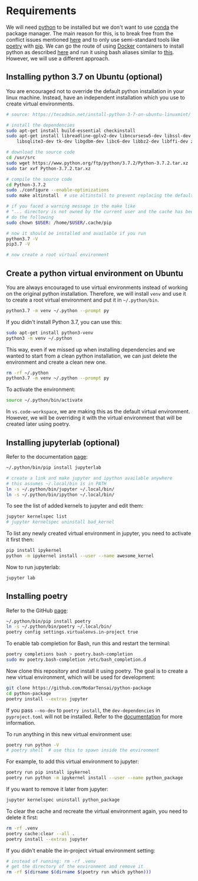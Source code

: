 # Requirements

We will need [python](https://www.python.org/) to be installed but we don't want to use [conda](https://conda.io) the package manager. The main reason for this, is to break free from the conflict issues mentioned [here](https://www.anaconda.com/blog/developer-blog/understanding-conda-pip/) and to only use semi-standard tools like [poetry](https://poetry.eustace.io/) with [pip](https://pip.pypa.io/en/stable/). We can go the route of using [Docker](https://www.docker.com/) containers to install python as described [here](https://blog.realkinetic.com/building-minimal-docker-containers-for-python-applications-37d0272c52f3) and run it using bash aliases similar to [this](https://hub.docker.com/r/chenzj/dfimage/). However, we will use a different approach.

## Installing python 3.7 on Ubuntu (optional)

You are encouraged not to override the default python installation in your linux machine. Instead, have an independent installation which you use to create virtual environments.

```sh
# source: https://tecadmin.net/install-python-3-7-on-ubuntu-linuxmint/

# install the dependencies
sudo apt-get install build-essential checkinstall
sudo apt-get install libreadline-gplv2-dev libncursesw5-dev libssl-dev \
    libsqlite3-dev tk-dev libgdbm-dev libc6-dev libbz2-dev libffi-dev zlib1g-dev

# download the source code
cd /usr/src
sudo wget https://www.python.org/ftp/python/3.7.2/Python-3.7.2.tar.xz
sudo tar xvf Python-3.7.2.tar.xz

# compile the source code
cd Python-3.7.2
sudo ./configure --enable-optimizations
sudo make altinstall  # use altinstall to prevent replacing the default python

# if you faced a warning message in the make like
# "... directory is not owned by the current user and the cache has been disabled ..."
# do the following
sudo chown $USER: /home/$USER/.cache/pip

# now it should be installed and available if you run
python3.7 -V
pip3.7 -V

# now create a root virtual environment
```

## Create a python virtual environment on Ubuntu

You are always encouraged to use virtual environments instead of working on the original python installation. Therefore, we will install `venv` and use it to create a root virtual environment and put it in `~/.python/bin`.

```sh
python3.7 -m venv ~/.python --prompt py
```

If you didn't install Python 3.7, you can use this:

```sh
sudo apt-get install python3-venv
python3 -m venv ~/.python
```

This way, even if we missed up when installing dependencies and we wanted to start from a clean python installation, we can just delete the environment and create a clean new one.

```sh
rm -rf ~/.python
python3.7 -m venv ~/.python --prompt py
```

To activate the environment:

```sh
source ~/.python/bin/activate
```

In `vs.code-workspace`, we are making this as the default virtual environment. However, we will be overriding it with the virtual environment that will be created later using poetry.

## Installing jupyterlab (optional)

Refer to the documentation [page](https://jupyterlab.readthedocs.io/en/stable/):

```sh
~/.python/bin/pip install jupyterlab

# create a link and make jupyter and ipython available anywhere
# this assumes ~/.local/bin is in PATH
ln -s ~/.python/bin/jupyter ~/.local/bin/
ln -s ~/.python/bin/ipython ~/.local/bin/
```

To see the list of added kernels to jupyter and edit them:

```sh
jupyter kernelspec list
# jupyter kernelspec uninstall bad_kernel
```

To list any newly created virtual environment in jupyter, you need to activate it first then:

```sh
pip install ipykernel
python -m ipykernel install --user --name awesome_kernel
```

Now to run jupyterlab:

```sh
jupyter lab
```

## Installing poetry

Refer to the GitHub [page](https://github.com/sdispater/poetry):

```sh
~/.python/bin/pip install poetry
ln -s ~/.python/bin/poetry ~/.local/bin/
poetry config settings.virtualenvs.in-project true
```

To enable tab completion for Bash, run this and restart the terminal:

```sh
poetry completions bash > poetry.bash-completion
sudo mv poetry.bash-completion /etc/bash_completion.d
```

Now clone this repository and install it using poetry. The goal is to create a new virtual environment, which will be used for development:

```sh
git clone https://github.com/ModarTensai/python-package
cd python-package
poetry install --extras jupyter
```

If you pass `--no-dev` to `poetry install`, the `dev-dependencies` in `pyproject.toml` will not be installed. Refer to the [documentation](https://poetry.eustace.io/) for more information.

To run anything in this new virtual environment use:

```sh
poetry run python -V
# poetry shell  # use this to spawn inside the environment
```

For example, to add this virtual environment to jupyter:

```sh
poetry run pip install ipykernel
poetry run python -m ipykernel install --user --name python_package
```

If you want to remove it later from jupyter:

```sh
jupyter kernelspec uninstall python_package 
```

To clear the cache and recreate the virtual environment again, you need to delete it first:

```sh
rm -rf .venv
poetry cache:clear --all .
poetry install --extras jupyter
```

If you didn't enable the in-project virtual environment setting:

```sh
# instead of running: rm -rf .venv
# get the directory of the environment and remove it
rm -rf $(dirname $(dirname $(poetry run which python)))
```
<!-- rm -rf $(readlink -f $(dirname $(poetry run which python))/..) -->
